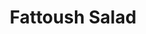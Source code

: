 ---
title: "Fattoush Salad"
description: "Garden Salad tossed in traditional Lebanese dressing of lemon, garlic & oil, topped with fried pita"
price_s: ""
price_l: "10.50"
price_lg: ""
weight: "4"
---